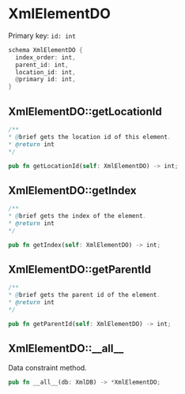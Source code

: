# XmlElementDO

Primary key: `id: int`

```rust
schema XmlElementDO {
  index_order: int,
  parent_id: int,
  location_id: int,
  @primary id: int,
}
```
## XmlElementDO::getLocationId

```java
/**
* @brief gets the location id of this element.
* @return int
*/
```
```rust
pub fn getLocationId(self: XmlElementDO) -> int;
```
## XmlElementDO::getIndex

```java
/**
* @brief gets the index of the element.
* @return int 
*/
```
```rust
pub fn getIndex(self: XmlElementDO) -> int;
```
## XmlElementDO::getParentId

```java
/**
* @brief gets the parent id of the element.
* @return int
*/
```
```rust
pub fn getParentId(self: XmlElementDO) -> int;
```
## XmlElementDO::\_\_all\_\_

Data constraint method.

```rust
pub fn __all__(db: XmlDB) -> *XmlElementDO;
```
